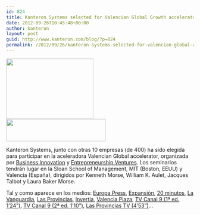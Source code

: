 ```yaml
---
id: 824
title: Kanteron Systems selected for Valencian Global Growth accelerator 2012
date: 2012-09-26T10:45:48+00:00
author: kanteron
layout: post
guid: http://www.kanteron.com/blog/?p=824
permalink: /2012/09/26/kanteron-systems-selected-for-valencian-global-accelerator-2012/
---
```

<img alt="" src="http://www.entrepreneurship-spain.com/img/valencia-global-growth-program-logo-02.png" title="Valencian Growth" class="aligncenter" width="234" height="162" />
  
<img alt="" src="http://www.entrepreneurship-spain.com/img/logo_for_web.gif" title="Spain entrepreneurship network" class="aligncenter" width="267" height="60" />

Kanteron Systems, junto con otras 10 empresas (de 400) ha sido elegida para participar en la aceleradora Valencian Global accelerator, organizada por <a title="http://www.ib-businessinnovation.es" href="http://www.ib-businessinnovation.es" target="_blank">Business Innovation</a> y <a href="http://entven.com" title="http://entven.com" target="_blank">Entrepreneurship Ventures</a>. Los seminarios tendrán lugar en la Sloan School of Management, MIT (Boston, EEUU) y Valencia (España), dirigidos por Kenneth Morse, William K. Aulet, Jacques Talbot y Laura Baker Morse.

Tal y como aparece en los medios: <a title="http://www.europapress.es/comunitat-valenciana/noticia-generalitat-presenta-lunes-programa-valencian-global-growth-apoyo-emprendedurismo-innovador-20120922110251.html" href="http://www.europapress.es/comunitat-valenciana/noticia-generalitat-presenta-lunes-programa-valencian-global-growth-apoyo-emprendedurismo-innovador-20120922110251.html" target="_blank">Europa Press</a>, <a title="http://www.expansion.com/2012/09/24/valencia/1348495314.html" href="http://www.expansion.com/2012/09/24/valencia/1348495314.html" target="_blank">Expansión</a>, <a title="http://www.20minutos.es/noticia/1596368/0/" href="http://www.20minutos.es/noticia/1596368/0/" target="_blank">20 minutos</a>, <a title="http://www.lavanguardia.com/local/valencia/20120922/54350706706/la-generalitat-presenta-el-lunes-el-programa-valencian-global-growth-de-apoyo-al-emprendedurismo.html" href="http://www.lavanguardia.com/local/valencia/20120922/54350706706/la-generalitat-presenta-el-lunes-el-programa-valencian-global-growth-de-apoyo-al-emprendedurismo.html" target="_blank">La Vanguardia</a>, <a title="http://www.lasprovincias.es/videos/valencia/ciudad/1858849276001-valencian-global-growth-program.html" href="http://www.lasprovincias.es/videos/valencia/ciudad/1858849276001-valencian-global-growth-program.html" target="_blank">Las Provincias</a>, <a title="http://www.invertia.com/noticias/generalitat-presenta-lunes-programa-valencian-global-growth-apoyo-emprendedurismo-innovador-2758837.htm" href="http://www.invertia.com/noticias/generalitat-presenta-lunes-programa-valencian-global-growth-apoyo-emprendedurismo-innovador-2758837.htm" target="_blank">Invertia</a>, <a title="http://www.valenciaplaza.com/ver/62629/valencian-global-growth-la-generalitat-condicionara-la-devolucion-de-creditos-a-la-innovacion-al-exito-de-los-proyectos.html" href="http://www.valenciaplaza.com/ver/62629/valencian-global-growth-la-generalitat-condicionara-la-devolucion-de-creditos-a-la-innovacion-al-exito-de-los-proyectos.html" target="_blank">Valencia Plaza</a>, <a title="http://www.rtvv.es/va/economia/Onze-innovadores-valencianes-participaran-lexterior_0_779922066.html" href="http://www.rtvv.es/va/economia/Onze-innovadores-valencianes-participaran-lexterior_0_779922066.html" target="_blank">TV Canal 9 (1ª ed. 1&#8217;24&#8221;)</a>, <a title="http://www.rtvv.es/va/informatius/Nt9-edicio_3_779952100.html" href="http://www.rtvv.es/va/informatius/Nt9-edicio_3_779952100.html" target="_blank">TV Canal 9 (2ª ed. 1&#8217;10&#8221;)</a>, <a title="http://www.lasprovincias.es/videos/valencia/ciudad/1857640666001-valencian-global.html " href="http://www.lasprovincias.es/videos/valencia/ciudad/1857640666001-valencian-global.html" target="_blank">Las Provincias TV (4&#8217;53&#8221;)</a>&#8230;